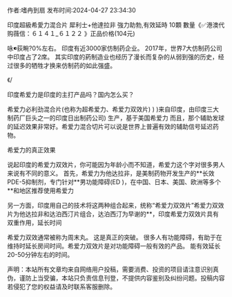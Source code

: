 <p>作者:嗜冉到扇 发布时间:2024-04-27 23:34:30</p>
<p>印度超級希愛力混合片 犀利士+他達拉非 強力助勃,有效延時 10顆 數量《✅港澳代购薇信：６１４１_６１２２ 》正品价格(104元) </p>
									<p>  咏荻畹?0%左右。 印度有近3000家仿制药企业。 2017年，世界7大仿制药公司中印度占了2席。 其实印度的葯制造业也经历了漫长而复杂的从弱到强的历史，经过很多的牺牲才换来仿制药的如此强盛。</p><p>《/ </p><p></p><p>印度希爱力是印度的主打产品吗？国内怎么买？</p><p>希爱力必利劲混合片(也称为超希爱力、希爱力双效片) ) )来自印度，由印度三大制药厂巨头之一的印度日出制药公司) 生产，基于美国希爱力 而且，那个辅助发球的延迟效果非常好。希爱力混合切片可以说是世界上普遍有效的辅助信号延迟药物。</p><p>希爱力的真正效果</p><p>说起印度的希爱力双效片，你可能因为年龄小而不知道，希爱力这个字对很多男人来说有不同的意义。 首先，希爱力为他达拉非，是美制药物开发生产的**长效PDE-5抑制剂，专门针对**男功能障碍(ED )，在中国、日本、美国、欧洲等多个**和地区推荐使用希爱力</p><p>另一方面，印度用自己的技术将这两种组合起来，统称“希爱力双效片”希爱力双效片为他达拉非和达泊西汀片组合，达泊西汀为早谢的**，印度希爱力双效片具有双重作用，延长时间</p><p>希爱力双效通常被称为周末丸。 这是真正的突破。 很多人有功能障碍，有助于在维持时延长房间时间。希爱力双效片是对功能障碍一般有效的产品。 能有效延长20-50分钟左右的时间。</p><p></p>				声明：本站所有文章均来自网络用户投稿，需要消费、投资的项目请注意识别真伪，谨防上当受骗，本站只负责信息刊登，不提供内容鉴别及纠纷问题。投稿内容若侵犯了您的权益请及时联系客服删除。				

